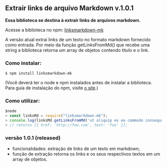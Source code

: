 ## Extrair links de arquivo Markdown v.1.0.1

  

**Essa biblioteca se destina à extrair links de arquivos markdown.**

Acesse a biblioteca no npm: [linksmarkdown-mk](https://www.npmjs.com/package/linksmarkdown-mk)

A versão atual extrai links de um texto no formato markdown fornecido como entrada. Por meio da função getLinksFromMd() que recebe uma string a biblioteca retorna um array de objetos contendo titulo e o link.

### Como instalar:  
```
$ npm install linksmarkdown-mk
```


(Você deverá ter o node e npm instalados antes de instalar a biblioteca. Para guia de instalação do npm, visite  [o site](https://www.npmjs.com/get-npm).)

  

### Como utilizar:

 ````javascript
$node
> const linksMd = require("linksmarkdown-mk");
> console.log(linksMd.getLinksFromMd('ut aliquip ex ea commodo consequat. [foo](http://foo.com) Duis aute irure dolor in reprehenderit in voluptate velit esse cillum dolore eu fugiat nulla pariatur.'))
> // returns [{ href: 'http://foo.com', text: 'foo' }];
````
  

### versão 1.0.1 (released)  

- funcionalidades: extração de links de um texto em markdown;
- função de extração retorna os links e os seus respectivos textos em um array de objetos.


